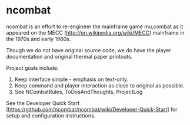 ncombat
=======
ncombat is an effort to re-engineer the mainframe game mu,combat as it appeared on the MECC (http://en.wikipedia.org/wiki/MECC) mainframe in the 1970s and early 1980s.

Though we do not have original source code, we do have the player documentation and original thermal paper printouts.

Project goals include:

1. Keep interface simple - emphasis on text-only.
2. Keep command and player interaction as close to original as possible.
3. See NCombatRules, ToDosAndThoughts, ProjectLog

See the Developer Quick Start [https://github.com/ncombat/ncombat/wiki/Developer-Quick-Start] for setup and configuration instructions.
